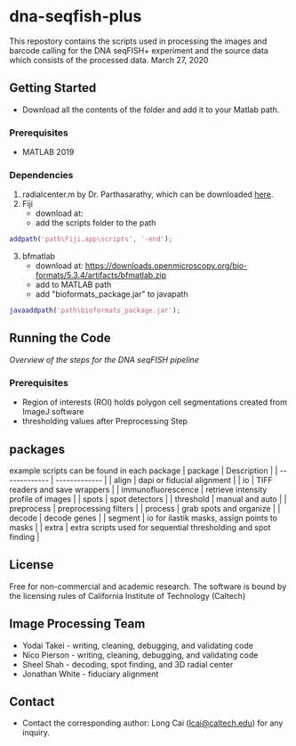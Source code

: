 # dna-seqfish-plus
This repostory contains the scripts used in processing the images and barcode calling for the DNA seqFISH+ experiment and the source data which consists of the processed data. 
March 27, 2020

## Getting Started
* Download all the contents of the folder and add it to your Matlab path.

### Prerequisites
* MATLAB 2019

### Dependencies
1. radialcenter.m by Dr. Parthasarathy, which can be downloaded [here](https://media.nature.com/original/nature-assets/nmeth/journal/v9/n7/extref/nmeth.2071-S2.zip).
2. Fiji
	* download at:
	* add the scripts folder to the path
```Matlab
addpath('path\Fiji.app\scripts', '-end');
```
3. bfmatlab
	* download at: https://downloads.openmicroscopy.org/bio-formats/5.3.4/artifacts/bfmatlab.zip
	* add to MATLAB path
	* add "bioformats_package.jar" to javapath
```Matlab
javaaddpath('path\bioformats_package.jar');
```

## Running the Code
*Overview of the steps for the DNA seqFISH pipeline*
### Prerequisites
* Region of interests (ROI) holds polygon cell segmentations created from ImageJ software
* thresholding values after Preprocessing Step

## packages
example scripts can be found in each package
| package  | Description |
| ------------- | ------------- |
| align  | dapi or fiducial alignment  |
| io  | TIFF readers and save wrappers  |
| immunofluorescence  | retrieve intensity profile of images  |
| spots  | spot detectors  |
| threshold  | manual and auto  |
| preprocess | preprocessing filters |
| process  | grab spots and organize  |
| decode  | decode genes  |
| segment | io for ilastik masks, assign points to masks  |
| extra  | extra scripts used for sequential thresholding and spot finding |

## License
Free for non-commercial and academic research. The software is bound by the licensing rules of California Institute of Technology (Caltech)

## Image Processing Team
* Yodai Takei - writing, cleaning, debugging, and validating code
* Nico Pierson - writing, cleaning, debugging, and validating code
* Sheel Shah - decoding, spot finding, and 3D radial center
* Jonathan White - fiduciary alignment


## Contact
* Contact the corresponding author: Long Cai (lcai@caltech.edu) for any inquiry.



